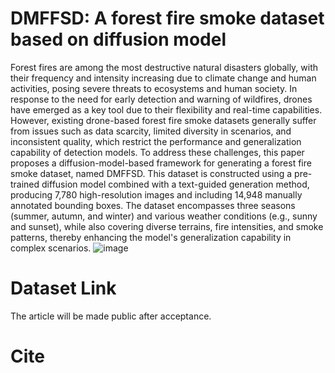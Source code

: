 # DMFFSD: A forest fire smoke dataset based on diffusion model
Forest fires are among the most destructive natural disasters globally, with their frequency and intensity increasing due to climate change and human activities, posing severe threats to ecosystems and human society. In response to the need for early detection and warning of wildfires, drones have emerged as a key tool due to their flexibility and real-time capabilities. However, existing drone-based forest fire smoke datasets generally suffer from issues such as data scarcity, limited diversity in scenarios, and inconsistent quality, which restrict the performance and generalization capability of detection models. To address these challenges, this paper proposes a diffusion-model-based framework for generating a forest fire smoke dataset, named DMFFSD. This dataset is constructed using a pre-trained diffusion model combined with a text-guided generation method, producing 7,780 high-resolution images and including 14,948 manually annotated bounding boxes. The dataset encompasses three seasons (summer, autumn, and winter) and various weather conditions (e.g., sunny and sunset), while also covering diverse terrains, fire intensities, and smoke patterns, thereby enhancing the model's generalization capability in complex scenarios.
![image](https://github.com/user-attachments/assets/7153b072-d471-4586-a750-afd55a45889e)

# Dataset Link
The article will be made public after acceptance.

# Cite
